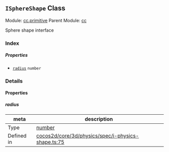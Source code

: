 ## `ISphereShape` Class



Module: [cc.primitive](../modules/cc.primitive.md)
Parent Module: [cc](../modules/cc.md)


Sphere shape interface



### Index

##### Properties

  - [`radius`](#radius) `number` 





### Details


#### Properties


##### radius

> 

| meta | description |
|------|-------------|
| Type | <a href="https://developer.mozilla.org/en/JavaScript/Reference/Global_Objects/Number" class="crosslink external" target="_blank">number</a> |
| Defined in | [cocos2d/core/3d/physics/spec/i-physics-shape.ts:75](https://github.com/cocos-creator/engine/blob/246760b55cfc698ac5f3450a1794d9d0554a0600/cocos2d/core/3d/physics/spec/i-physics-shape.ts#L75) |






